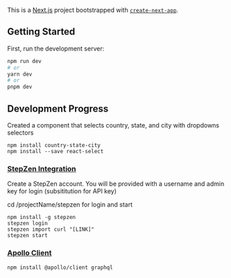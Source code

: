 This is a [Next.js](https://nextjs.org/) project bootstrapped with [`create-next-app`](https://github.com/vercel/next.js/tree/canary/packages/create-next-app).

## Getting Started

First, run the development server:

```bash
npm run dev
# or
yarn dev
# or
pnpm dev
```
## Development Progress

Created a component that selects country, state, and city with dropdowns selectors

```
npm install country-state-city
npm install --save react-select
```

### [StepZen Integration](https://stepzen.com/docs/quick-start/install-and-setup)

Create a StepZen account. You will be provided with a username and admin key for login (subsititution for API key)

cd /projectName/stepzen for login and start

```
npm install -g stepzen
stepzen login
stepzen import curl "[LINK]"
stepzen start
```

### [Apollo Client](https://www.apollographql.com/docs/react/ge%20%20%60)
```
npm install @apollo/client graphql
```
